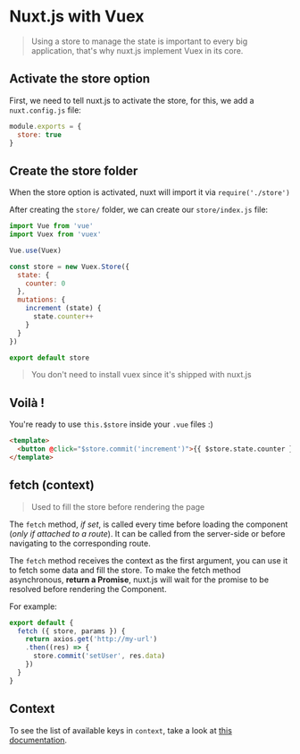 # Nuxt.js with Vuex

> Using a store to manage the state is important to every big application, that's why nuxt.js implement Vuex in its core.

## Activate the store option

First, we need to tell nuxt.js to activate the store, for this, we add a `nuxt.config.js` file:

```js
module.exports = {
  store: true
}
```

## Create the store folder

When the store option is activated, nuxt will import it via `require('./store')`

After creating the `store/` folder, we can create our `store/index.js` file:

```js
import Vue from 'vue'
import Vuex from 'vuex'

Vue.use(Vuex)

const store = new Vuex.Store({
  state: {
    counter: 0
  },
  mutations: {
    increment (state) {
      state.counter++
    }
  }
})

export default store
```

> You don't need to install vuex since it's shipped with nuxt.js

## Voilà !

You're ready to use `this.$store` inside your `.vue` files :)

```html
<template>
  <button @click="$store.commit('increment')">{{ $store.state.counter }}</button>
</template>
```

## fetch (context)

> Used to fill the store before rendering the page

The `fetch` method, *if set*, is called every time before loading the component (*only if attached to a route*). It can be called from the server-side or before navigating to the corresponding route.

The `fetch` method receives the context as the first argument, you can use it to fetch some data and fill the store. To make the fetch method asynchronous, **return a Promise**, nuxt.js will wait for the promise to be resolved before rendering the Component.

For example:
```js
export default {
  fetch ({ store, params }) {
    return axios.get('http://my-url')
    .then((res) => {
      store.commit('setUser', res.data)
    })
  }
}
```

## Context

To see the list of available keys in `context`, take a look at [this documentation](https://github.com/nuxt/nuxt.js/tree/master/examples/async-data#context).
